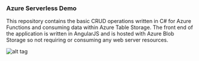 ### Azure Serverless Demo

This repository contains the basic CRUD operations written in C# for Azure Functions and consuming data within Azure Table Storage. The front end of the application is written in AngularJS and is hosted with Azure Blob Storage so not requiring or consuming any web server resources.

![alt tag](https://cloud.githubusercontent.com/assets/1585092/16108018/6385f608-3398-11e6-9ff1-1f28dd6a850f.png)



